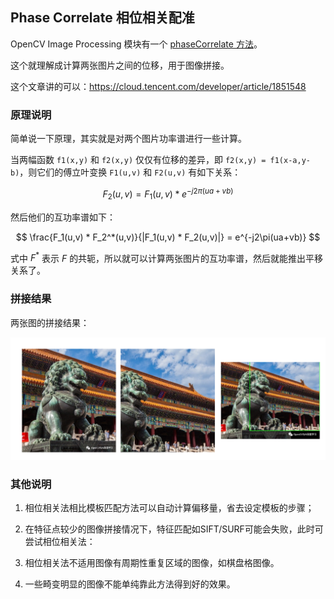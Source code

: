## Phase Correlate 相位相关配准

OpenCV Image Processing 模块有一个 [phaseCorrelate 方法](https://docs.opencv.org/4.x/d7/df3/group__imgproc__motion.html#ga552420a2ace9ef3fb053cd630fdb4952)。

这个就理解成计算两张图片之间的位移，用于图像拼接。

这个文章讲的可以：https://cloud.tencent.com/developer/article/1851548


### 原理说明

简单说一下原理，其实就是对两个图片功率谱进行一些计算。

当两幅函数 `f1(x,y)` 和 `f2(x,y)` 仅仅有位移的差异，即 `f2(x,y) = f1(x-a,y-b)`，则它们的傅立叶变换 `F1(u,v)` 和 `F2(u,v)` 有如下关系：

$$
F_2(u,v) = F_1(u,v) * e^{-j2\pi(ua+vb)}
$$

然后他们的互功率谱如下：

$$
\frac{F_1(u,v) * F_2^*(u,v)}{|F_1(u,v) * F_2(u,v)|} = e^{-j2\pi(ua+vb)}
$$

式中 $F^*$ 表示 $F$ 的共轭，所以就可以计算两张图片的互功率谱，然后就能推出平移关系了。

### 拼接结果

两张图的拼接结果：

![image/0.c/20250124114035.png](image/0.c/20250124114035.png)

### 其他说明

1. 相位相关法相比模板匹配方法可以自动计算偏移量，省去设定模板的步骤；

2. 在特征点较少的图像拼接情况下，特征匹配如SIFT/SURF可能会失败，此时可尝试相位相关法：

3. 相位相关法不适用图像有周期性重复区域的图像，如棋盘格图像。

4. 一些畸变明显的图像不能单纯靠此方法得到好的效果。



